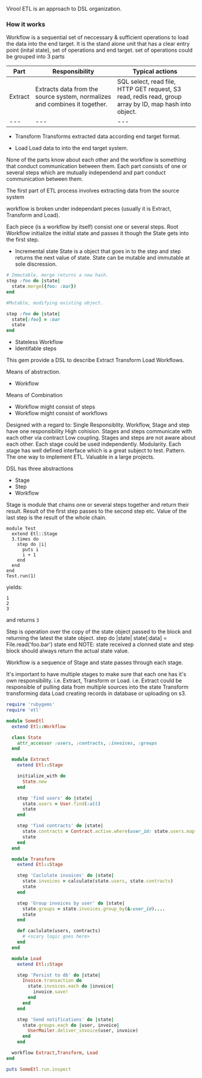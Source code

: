 Virool ETL is an approach to DSL organization.


### How it works

Workflow is a sequential set of neccessary & sufficient operations to load the data into the end target. 
It is the stand alone unit that has a clear entry point (inital state), set of operations and end target.
set of operations could be grouped into 3 parts

Part | Responsibility | Typical actions
---|---|---
Extract | Extracts data from the source system, normalizes and combines it together. | SQL select, read file, HTTP GET request, S3 read, redis read, group array by ID, map hash into object.
---|---|---

* Transform
Transforms extracted data according end target format.


* Load
Load data to into the end target system.

None of the parts know about each other and the workflow is something that conduct communication between them.
Each part consists of one or several steps which are mutually independend and part conduct communication between them.




The first part of ETL process involves extracting data from the source system

workflow is broken under independant pieces (usually it is Extract, Transform and Load).



Each piece (is a workflow by itself) consist one or several steps.
Root Workflow initialize the initial state and passes it though the
State gets into the first step.
* Incremental state
State is a object that goes in to the step and step returns the next value of state.
State can be mutable and immutable at sole discression.

``` ruby
# Immutable, merge returns a new hash.
step :foo do |state|
  state.merge({foo: :bar})
end

#Mutable, modifying existing object.

step :foo do |state|
  state[:foo] = :bar
  state
end
```



* Stateless Workflow
* Identifable steps

This gem provide a DSL to describe Extract Transform Load Workflows.

Means of abstraction.
* Workflow

Means of Combination
* Workflow might consist of steps
* Workflow might consist of workflows


Designed with a regard to:
Single Responsiblity. Workflow, Stage and step have one responsibility
High cohision. Stages and steps communicate with each other via contract
Low coupling. Stages and steps are not aware about each other. Each stage could be used independently.
Modularity. Each stage has well defined interface which is a great subject to test.
Pattern. The one way to implement ETL. Valuable in a large projects.


DSL has three abstractions
* Stage
* Step
* Workflow

Stage is module that chains one or several steps together and return their result. Result of the first step passes to the second step etc. Value of the last step is the result of the whole chain.
```
module Test
  extend Etl::Stage
  3.times do
    step do |i|
      puts i
      i + 1
    end
  end
end
Test.run(1)
```
yields:
```
1
2
3
```
and returns `3`


Step is operation over the copy of the state object passed to the block and returning the latest the state object.
step do |state|
  state[:data] = File.read('foo.bar')
  state
end
NOTE: state received a clonned state and step block should always return the actual state value.

Workflow is a sequence of Stage and state passes through each stage.

It's important to have multiple stages to make sure that each one has it's own responsibility. i.e. Extract, Transform or Load.
i.e.
Extract could be responsible of pulling data from multiple sources into the state
Transform transforming data
Load creating records in database or uploading on s3.


```ruby
require 'rubygems'
require 'etl'

module SomeEtl
  extend Etl::Workflow

  class State
    attr_accessor :users, :contracts, :invoices, :groups
  end

  module Extract
    extend Etl::Stage

    initialize_with do
      State.new
    end

    step 'find users' do |state|
      state.users = User.find(:all)
      state
    end

    step 'find contracts' do |state|
      state.contracts = Contract.active.where(user_id: state.users.map(&:id))
      state
    end
  end

  module Transform
    extend Etl::Stage

    step 'Caclulate invoices' do |state|
      state.invoices = calculate(state.users, state.contracts)
      state
    end

    step 'Group invoices by user' do |state|
      state.groups = state.invoices.group_by(&:user_id)....
      state
    end

    def caclulate(users, contracts)
      # <scary logic goes here>
    end
  end

  module Load
    extend Etl::Stage

    step 'Persist to db' do |state|
      Invoice.transaction do
        state.invoices.each do |invoice|
          invoice.save!
        end
      end
    end

    step 'Send notifications' do |state|
      state.groups.each do |user, invoice|
        UserMailer.deliver_invoice(user, invoice)
      end
    end

  workflow Extract,Transform, Load
end

puts SomeEtl.run.inspect
```



